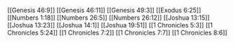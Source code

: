 [[Genesis 46:9]]
[[Genesis 46:11]]
[[Genesis 49:3]]
[[Exodus 6:25]]
[[Numbers 1:18]]
[[Numbers 26:5]]
[[Numbers 26:12]]
[[Joshua 13:15]]
[[Joshua 13:23]]
[[Joshua 14:1]]
[[Joshua 19:51]]
[[1 Chronicles 5:3]]
[[1 Chronicles 5:24]]
[[1 Chronicles 7:2]]
[[1 Chronicles 7:7]]
[[1 Chronicles 8:6]]
